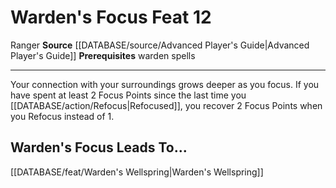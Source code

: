 ﻿---
feat: Warden's Focus
id: '1776'
leads_to: '[[DATABASE/feat/Warden''s Wellspring|Warden''s Wellspring]]'
level: '12'
name: Warden's Focus
prerequisite: warden spells
rarity: Common
source: '[[DATABASE/source/Advanced Player''s Guide|Advanced Player''s Guide]]'
trait:
- '[[DATABASE/trait/Ranger|Ranger]]'
type: Feat

---
# Warden's Focus <span class="item-type">Feat 12</span>

<span class="item-trait">Ranger</span>
**Source** [[DATABASE/source/Advanced Player's Guide|Advanced Player's Guide]] 
**Prerequisites** warden spells

---
Your connection with your surroundings grows deeper as you focus. If you have spent at least 2 Focus Points since the last time you [[DATABASE/action/Refocus|Refocused]], you recover 2 Focus Points when you Refocus instead of 1.

## Warden's Focus Leads To...

[[DATABASE/feat/Warden's Wellspring|Warden's Wellspring]]
